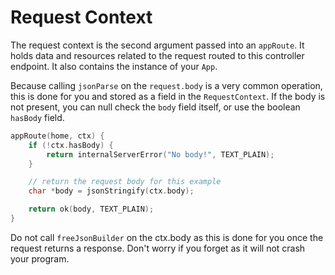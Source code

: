 # Request Context

The request context is the second argument passed into an `appRoute`. It holds data and resources related to the request routed to this controller endpoint. It also contains the instance of your `App`.

Because calling `jsonParse` on the `request.body` is a very common operation, this is done for you and stored as a field in the `RequestContext`. If the body is not present, you can null check the `body` field itself, or use the boolean `hasBody` field.

```c
appRoute(home, ctx) {
    if (!ctx.hasBody) {
        return internalServerError("No body!", TEXT_PLAIN);
    }

    // return the request body for this example
    char *body = jsonStringify(ctx.body);

    return ok(body, TEXT_PLAIN);
}
```

Do not call `freeJsonBuilder` on the ctx.body as this is done for you once the request returns a response. Don't worry if you forget as it will not crash your program.